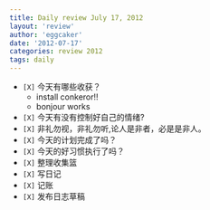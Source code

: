 ```yaml
---
title: Daily review July 17, 2012 
layout: 'review'
author: 'eggcaker'
date: '2012-07-17'
categories: review 2012
tags: daily
---
```



  * `[X]` 今天有哪些收获？ 
    * install conkeror!! 
    * bonjour works 
  * `[X]` 今天有没有控制好自己的情绪? 
  * `[X]` 非礼勿视，非礼勿听,论人是非者，必是是非人。 
  * `[X]` 今天的计划完成了吗？ 
  * `[X]` 今天的好习惯执行了吗？ 
  * `[X]` 整理收集篮 
  * `[X]` 写日记 
  * `[X]` 记账 
  * `[X]` 发布日志草稿 

